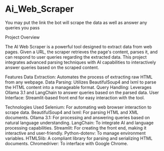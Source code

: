 # Ai_Web_Scraper
 You may put the link the bot will scrape the data as well as answer any queries you pass

Project Overview

The AI Web Scraper is a powerful tool designed to extract data from web pages. Given a URL, the scraper retrieves the page's content, parses it, and can respond to user queries regarding the extracted data. This project integrates advanced parsing techniques with AI capabilities to interactively answer queries based on the scraped content.

Features
Data Extraction: Automates the process of extracting raw HTML from any webpage.
Data Parsing: Utilizes BeautifulSoup4 and lxml to parse the HTML content into a manageable format.
Query Handling: Leverages Ollama 3.1 and LangChain to answer queries based on the parsed data.
User Interface: Streamlit-based front end for easy interaction with the tool.

Technologies Used
Selenium: For automating web browser interaction to scrape data.
BeautifulSoup4 and lxml: For parsing HTML and XML documents.
Ollama 3.1: For processing and answering queries based on natural language understanding.
LangChain: To integrate AI and language processing capabilities.
Streamlit: For creating the front end, making it interactive and user-friendly.
Python-dotenv: To manage environment variables.
HTML5lib: A compliant library for parsing and serializing HTML documents.
Chromedriver: To interface with Google Chrome.
